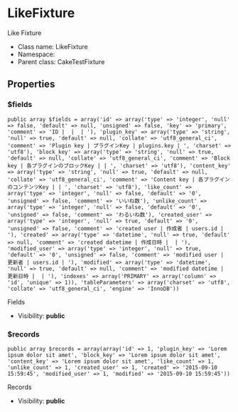 LikeFixture
===============

Like Fixture




* Class name: LikeFixture
* Namespace: 
* Parent class: CakeTestFixture





Properties
----------


### $fields

    public array $fields = array('id' => array('type' => 'integer', 'null' => false, 'default' => null, 'unsigned' => false, 'key' => 'primary', 'comment' => 'ID |  |  | '), 'plugin_key' => array('type' => 'string', 'null' => true, 'default' => null, 'collate' => 'utf8_general_ci', 'comment' => 'Plugin key | プラグインKey | plugins.key | ', 'charset' => 'utf8'), 'block_key' => array('type' => 'string', 'null' => true, 'default' => null, 'collate' => 'utf8_general_ci', 'comment' => 'Block key | 各プラグインのブロックKey | | ', 'charset' => 'utf8'), 'content_key' => array('type' => 'string', 'null' => true, 'default' => null, 'collate' => 'utf8_general_ci', 'comment' => 'Content key | 各プラグインのコンテンツKey | | ', 'charset' => 'utf8'), 'like_count' => array('type' => 'integer', 'null' => false, 'default' => '0', 'unsigned' => false, 'comment' => 'いいね数'), 'unlike_count' => array('type' => 'integer', 'null' => false, 'default' => '0', 'unsigned' => false, 'comment' => 'わるいね数'), 'created_user' => array('type' => 'integer', 'null' => true, 'default' => '0', 'unsigned' => false, 'comment' => 'created user | 作成者 | users.id | '), 'created' => array('type' => 'datetime', 'null' => true, 'default' => null, 'comment' => 'created datetime | 作成日時 |  | '), 'modified_user' => array('type' => 'integer', 'null' => true, 'default' => '0', 'unsigned' => false, 'comment' => 'modified user | 更新者 | users.id | '), 'modified' => array('type' => 'datetime', 'null' => true, 'default' => null, 'comment' => 'modified datetime | 更新日時 |  | '), 'indexes' => array('PRIMARY' => array('column' => 'id', 'unique' => 1)), 'tableParameters' => array('charset' => 'utf8', 'collate' => 'utf8_general_ci', 'engine' => 'InnoDB'))

Fields



* Visibility: **public**


### $records

    public array $records = array(array('id' => 1, 'plugin_key' => 'Lorem ipsum dolor sit amet', 'block_key' => 'Lorem ipsum dolor sit amet', 'content_key' => 'Lorem ipsum dolor sit amet', 'like_count' => 1, 'unlike_count' => 1, 'created_user' => 1, 'created' => '2015-09-10 15:59:45', 'modified_user' => 1, 'modified' => '2015-09-10 15:59:45'))

Records



* Visibility: **public**



